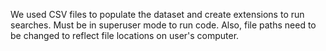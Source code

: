We used CSV files to populate the dataset and create extensions to run searches.  Must be in superuser mode to run code. Also, file paths need to be changed to reflect file locations on user's computer.
